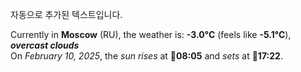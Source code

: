 
자동으로 추가된 텍스트입니다.

<!--START_SECTION:weather:moscow-->
Currently in **Moscow** (RU), the weather is: **-3.0°C** (feels like **-5.1°C**), ***overcast clouds***<br/>
On *February 10, 2025*, the *sun rises* at 🌅**08:05** and *sets* at 🌇**17:22**.
<!--END_SECTION:weather-->
